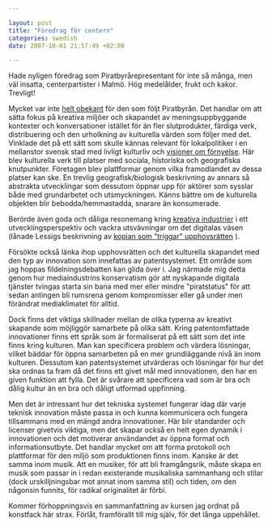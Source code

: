 ```yaml
--- 

layout: post
title: "Föredrag för centern" 
categories: swedish 
date: 2007-10-01 21:57:49 +02:00 

---
```


Hade nyligen föredrag som Piratbyrårepresentant för inte så många, men väl insatta, centerpartister i Malmö. Hög medelålder, frukt och kakor. Trevligt!

Mycket var inte [helt obekant](http://www.piratbyran.org/?view=articles&id=114 "helt obekant") för den som följt Piratbyrån. Det handlar om att sätta fokus på kreativa miljöer och skapandet av meningsuppbyggande kontexter och konversationer istället för än fler slutprodukter, färdiga verk, distribuering och den urholkning av kulturella värden som följer med det. Vinklade det på ett sätt som skulle kännas relevant för lokalpolitiker i en mellanstor svensk stad med livligt kulturliv och [visioner om förnyelse](http://www.malmo.se/bostadbygge/utvecklingsomraden/norrasorgenfri.4.fe3a2d310a090ba6c380005827.html "visioner om förnyelse"). Här blev kulturella verk till platser med sociala, historiska och geografiska knutpunkter. Företagen blev plattformar genom vilka framodlandet av dessa platser kan ske. En trevlig geografisk/biologisk beskrivning av annars så abstrakta utvecklingar som dessutom öppnar upp för aktörer som sysslar både med grundarbetet och utsmyckningen. Känns bättre om de kulturella objekten blir bebodda/hemmastadda, snarare än konsumerade.

Berörde även goda och dåliga resonemang kring [kreativa industrier](http://fadetogrey.wordpress.com/2007/06/09/unfinished-notes-on-richard-florida/ "kreativa industrier") i ett utvecklingsperspektiv och vackra utsvävningar om det digitalas väsen (lånade Lessigs beskrivning av [kopian som "triggar" upphovsrätten](http://copyriot.se/2007/09/30/mote-med-lawrence-lessig-och-med-den-danska-sektvanstern/) ).

Försökte också länka ihop upphovsrätten och det kulturella skapandet med den typ av innovation som innefattas av patentsystemet. Ett område som jag hoppas fildelningsdebatten kan glida över i. Jag närmade mig detta genom hur mediaindustrins konservatism gör att nyskapande digitala tjänster tvingas starta sin bana med mer eller mindre "piratstatus" för att sedan antingen bli rumsrena genom kompromisser eller gå under men förändrat mediaklimatet för alltid. 

Dock finns det viktiga skillnader mellan de olika typerna av kreativt skapande som möjliggör samarbete på olika sätt. Kring patentomfattade innovationer finns ett språk som är formaliserat på ett sätt som det inte finns kring kulturen. Man kan specificera problem och värdera lösningar, vilket bäddar för öppna samarbeten på en mer grundläggande nivå än inom kulturen. Dessutom kan patentsystemet utvärderas och lösningar för hur det ska ordnas ta fram då det finns ett givet mål med innovationen, den har en given funktion att fylla. Det är svårare att specificera vad som är bra och dålig kultur än en bra och dåligt utformad uppfinning.

Men det är intressant hur det tekniska systemet fungerar idag där varje teknisk innovation måste passa in och kunna kommunicera och fungera tillsammans med en mängd andra innovationer. Här blir standarder och licenser givetvis viktiga, men det skapar också en helt egen dynamik i innovationen och det motiverar användandet av öppna format och informationsutbyte. Det handlar mycket om att forma protokoll och plattformar för den miljö som produktionen finns inom. Kanske är det samma inom musik. Att en musiker, för att bli framgångsrik, måste skapa en musik som passar in i redan existerande musikaliska sammanhang och stilar (dock urskilljningsbar mot annat inom samma stil) och tiden, om den någonsin funnits, för radikal originalitet är förbi.


Kommer förhoppningsvis en sammanfattning av kursen jag ordnat på konstfack här strax. Förlåt, framförallt till mig själv, för det långa uppehållet.

